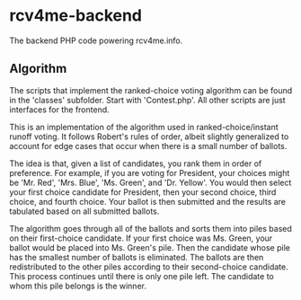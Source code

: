 # rcv4me-backend
The backend PHP code powering rcv4me.info.

## Algorithm
The scripts that implement the ranked-choice voting algorithm can be found in the 'classes' subfolder. Start with 'Contest.php'. All other scripts are just interfaces for the frontend.

This is an implementation of the algorithm used in ranked-choice/instant runoff voting. It follows Robert's rules of order, albeit slightly generalized to account for edge cases that occur when there is a small number of ballots.

The idea is that, given a list of candidates, you rank them in order of preference. For example, if you are voting for President, your choices might be 'Mr. Red', 'Mrs. Blue', 'Ms. Green', and 'Dr. Yellow'. You would then select your first choice candidate for President, then your second choice, third choice, and fourth choice. Your ballot is then submitted and the results are tabulated based on all submitted ballots.

The algorithm goes through all of the ballots and sorts them into piles based on their first-choice candidate. If your first choice was Ms. Green, your ballot would be placed into Ms. Green's pile. Then the candidate whose pile has the smallest number of ballots is eliminated. The ballots are then redistributed to the other piles according to their second-choice candidate. This process continues until there is only one pile left. The candidate to whom this pile belongs is the winner.
